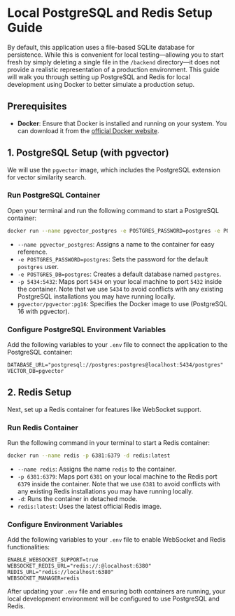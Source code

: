 # Local PostgreSQL and Redis Setup Guide

By default, this application uses a file-based SQLite database for persistence. While this is convenient for local testing—allowing you to start fresh by simply deleting a single file in the `/backend` directory—it does not provide a realistic representation of a production environment. This guide will walk you through setting up PostgreSQL and Redis for local development using Docker to better simulate a production setup.

## Prerequisites

* **Docker**: Ensure that Docker is installed and running on your system. You can download it from the [official Docker website](https://www.docker.com/products/docker-desktop/).

## 1. PostgreSQL Setup (with pgvector)

We will use the `pgvector` image, which includes the PostgreSQL extension for vector similarity search.

### Run PostgreSQL Container

Open your terminal and run the following command to start a PostgreSQL container:

```bash
docker run --name pgvector_postgres -e POSTGRES_PASSWORD=postgres -e POSTGRES_DB=postgres -p 5434:5432 -d pgvector/pgvector:pg16
```

* `--name pgvector_postgres`: Assigns a name to the container for easy reference.
* `-e POSTGRES_PASSWORD=postgres`: Sets the password for the default `postgres` user.
* `-e POSTGRES_DB=postgres`: Creates a default database named `postgres`.
* `-p 5434:5432`: Maps port `5434` on your local machine to port `5432` inside the container. Note that we use `5434` to avoid conflicts with any existing PostgreSQL installations you may have running locally.
* `pgvector/pgvector:pg16`: Specifies the Docker image to use (PostgreSQL 16 with pgvector).

### Configure PostgreSQL Environment Variables

Add the following variables to your `.env` file to connect the application to the PostgreSQL container:

```env
DATABASE_URL="postgresql://postgres:postgres@localhost:5434/postgres"
VECTOR_DB=pgvector
```

## 2. Redis Setup

Next, set up a Redis container for features like WebSocket support.

### Run Redis Container

Run the following command in your terminal to start a Redis container:

```bash
docker run --name redis -p 6381:6379 -d redis:latest
```

* `--name redis`: Assigns the name `redis` to the container.
* `-p 6381:6379`: Maps port `6381` on your local machine to the Redis port `6379` inside the container. Note that we use `6381` to avoid conflicts with any existing Redis installations you may have running locally.
* `-d`: Runs the container in detached mode.
* `redis:latest`: Uses the latest official Redis image.

### Configure Environment Variables

Add the following variables to your `.env` file to enable WebSocket and Redis functionalities:

```env
ENABLE_WEBSOCKET_SUPPORT=true
WEBSOCKET_REDIS_URL="redis://:@localhost:6380"
REDIS_URL="redis://localhost:6380"
WEBSOCKET_MANAGER=redis
```

After updating your `.env` file and ensuring both containers are running, your local development environment will be configured to use PostgreSQL and Redis.
